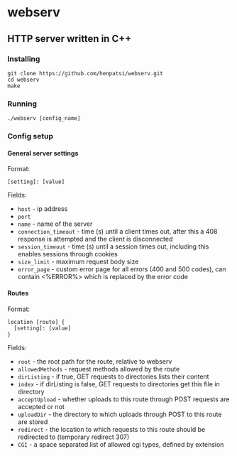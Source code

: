 # webserv
## HTTP server written in C++

### Installing

```
git clone https://github.com/henpatsi/webserv.git
cd webserv
make
```

### Running

```
./webserv [config_name]
```

### Config setup

#### General server settings

Format:

`[setting]: [value]`

Fields:

 - `host` - ip address
 - `port`
 - `name` - name of the server
 - `connection_timeout` - time (s) until a client times out, after this a 408 response is attempted and the client is disconnected
 - `session_timeout` - time (s) until a session times out, including this enables sessions through cookies
 - `size_limit` - maximum request body size
 - `error_page` - custom error page for all errors (400 and 500 codes), can contain <%ERROR%> which is replaced by the error code

#### Routes

Format:

```
location [route] {
  [setting]: [value]
}
```

Fields:

 - `root` - the root path for the route, relative to webserv
 - `allowedMethods` - request methods allowed by the route
 - `dirListing` - if true, GET requests to directories lists their content
 - `index` - if dirListing is false, GET requests to directories get this file in directory
 - `acceptUpload` - whether uploads to this route through POST requests are accepted or not
 - `uploadDir` - the directory to which uploads through POST to this route are stored
 - `redirect` - the location to which requests to this route should be redirected to (temporary redirect 307)
 - `CGI` - a space separated list of allowed cgi types, defined by extension
